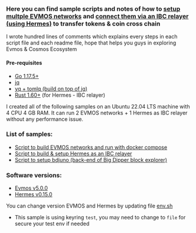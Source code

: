 ### Here you can find sample scripts and notes of how to [setup multple EVMOS networks](https://github.com/VictorTrustyDev/EVMOS-sample-scripts/tree/main/evmos-on-docker) and [connect them via an IBC relayer (using Hermes)](https://github.com/VictorTrustyDev/EVMOS-sample-scripts/tree/main/hermes-as-ibc-relayer) to transfer tokens & coin cross chain

I wrote hundred lines of comments which explains every steps in each script file and each readme file, hope that helps you guys in exploring Evmos & Cosmos Ecosystem

#### Pre-requisites
- [Go 1.17.5+](https://go.dev/doc/install)
- [jq](https://stedolan.github.io/jq/download)
- [yq + tomlq (build on top of jq)](https://github.com/kislyuk/yq)
- [Rust 1.60+](https://www.rust-lang.org/tools/install) (for Hermes - IBC relayer)

I created all of the following samples on an Ubuntu 22.04 LTS machine with 4 CPU 4 GB RAM. It can run 2 EVMOS networks + 1 Hermes as IBC relayer without any performance issue.

### List of samples:
- [Script to build EVMOS networks and run with docker compose](https://github.com/VictorTrustyDev/EVMOS-sample-scripts/blob/main/evmos-on-docker)
- [Script to build & setup Hermes as an IBC relayer](https://github.com/VictorTrustyDev/EVMOS-sample-scripts/blob/main/hermes-as-ibc-relayer)
- [Script to setup bdjuno (back-end of Big Dipper block explorer)](https://github.com/VictorTrustyDev/EVMOS-sample-scripts/blob/main/bdjuno)

### Software versions:

- [Evmos v5.0.0](https://github.com/evmos/evmos/tree/v5.0.0)
- [Hermes v0.15.0](https://github.com/informalsystems/ibc-rs/tree/v0.15.0)

You can change version EVMOS and Hermes by updating file [env.sh](https://github.com/VictorTrustyDev/EVMOS-sample-scripts/blob/main/env.sh)
- This sample is using keyring `test`, you may need to change to `file` for secure your test env if needed